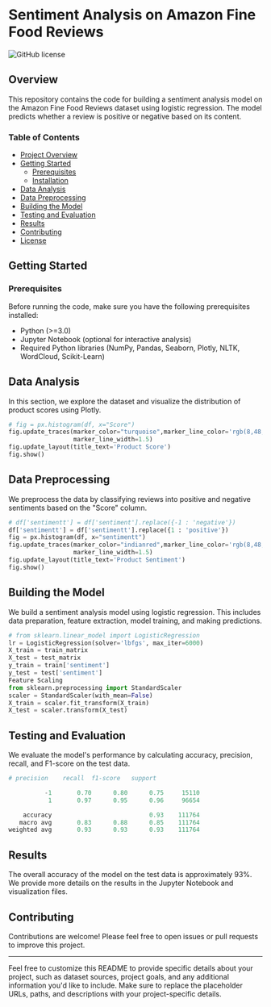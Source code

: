 # Sentiment Analysis on Amazon Fine Food Reviews

![GitHub license](https://img.shields.io/badge/license-MIT-blue.svg)

## Overview

This repository contains the code for building a sentiment analysis model on the Amazon Fine Food Reviews dataset using logistic regression. The model predicts whether a review is positive or negative based on its content.

### Table of Contents

- [Project Overview](#overview)
- [Getting Started](#getting-started)
  - [Prerequisites](#prerequisites)
  - [Installation](#installation)
- [Data Analysis](#data-analysis)
- [Data Preprocessing](#data-preprocessing)
- [Building the Model](#building-the-model)
- [Testing and Evaluation](#testing-and-evaluation)
- [Results](#results)
- [Contributing](#contributing)
- [License](#license)

## Getting Started

### Prerequisites

Before running the code, make sure you have the following prerequisites installed:

- Python (>=3.0)
- Jupyter Notebook (optional for interactive analysis)
- Required Python libraries (NumPy, Pandas, Seaborn, Plotly, NLTK, WordCloud, Scikit-Learn)

## Data Analysis

In this section, we explore the dataset and visualize the distribution of product scores using Plotly.

```python
# fig = px.histogram(df, x="Score")
fig.update_traces(marker_color="turquoise",marker_line_color='rgb(8,48,107)',
                  marker_line_width=1.5)
fig.update_layout(title_text='Product Score')
fig.show()
```

## Data Preprocessing

We preprocess the data by classifying reviews into positive and negative sentiments based on the "Score" column.

```python
# df['sentimentt'] = df['sentiment'].replace({-1 : 'negative'})
df['sentimentt'] = df['sentimentt'].replace({1 : 'positive'})
fig = px.histogram(df, x="sentimentt")
fig.update_traces(marker_color="indianred",marker_line_color='rgb(8,48,107)',
                  marker_line_width=1.5)
fig.update_layout(title_text='Product Sentiment')
fig.show() 
```

## Building the Model

We build a sentiment analysis model using logistic regression. This includes data preparation, feature extraction, model training, and making predictions.

```python
# from sklearn.linear_model import LogisticRegression
lr = LogisticRegression(solver='lbfgs', max_iter=6000)
X_train = train_matrix
X_test = test_matrix
y_train = train['sentiment']
y_test = test['sentiment']
Feature Scaling
from sklearn.preprocessing import StandardScaler
scaler = StandardScaler(with_mean=False)
X_train = scaler.fit_transform(X_train)
X_test = scaler.transform(X_test)
```

## Testing and Evaluation

We evaluate the model's performance by calculating accuracy, precision, recall, and F1-score on the test data.

```python
# precision    recall  f1-score   support

          -1       0.70      0.80      0.75     15110
           1       0.97      0.95      0.96     96654

    accuracy                           0.93    111764
   macro avg       0.83      0.88      0.85    111764
weighted avg       0.93      0.93      0.93    111764
```

## Results

The overall accuracy of the model on the test data is approximately 93%. We provide more details on the results in the Jupyter Notebook and visualization files.

## Contributing

Contributions are welcome! Please feel free to open issues or pull requests to improve this project.


---

Feel free to customize this README to provide specific details about your project, such as dataset sources, project goals, and any additional information you'd like to include. Make sure to replace the placeholder URLs, paths, and descriptions with your project-specific details.
